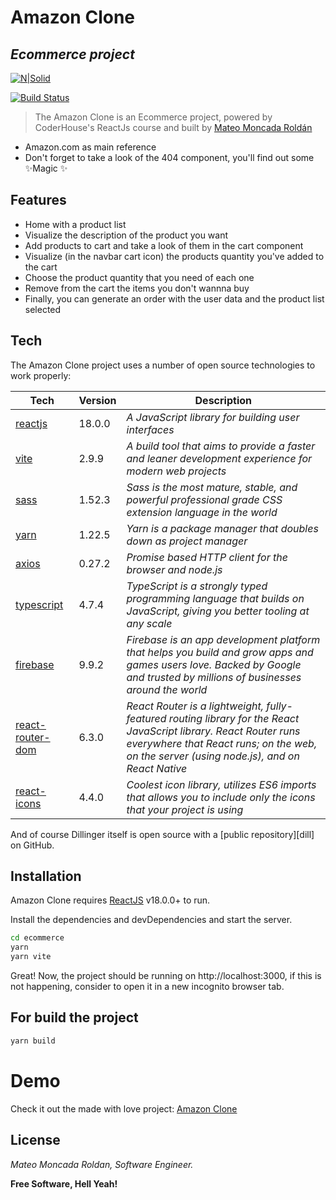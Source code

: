 # Amazon Clone
## _Ecommerce project_

[![N|Solid](https://res.cloudinary.com/hdsqazxtw/image/upload/f_auto/f_auto/v1557348830/coderhouse_avkeo7.svg)](https://www.coderhouse.com.co/)

[![Build Status](https://travis-ci.org/joemccann/dillinger.svg?branch=master)](https://github.com/Matthew-m-r/ecommerce-ft)

>The Amazon Clone is an Ecommerce project, powered by CoderHouse's ReactJs course and built by [Mateo Moncada Roldán][mmr]

- Amazon.com as main reference
- Don't forget to take a look of the 404 component, you'll find out some ✨Magic ✨

## Features

- Home with a product list
- Visualize the description of the product you want
- Add products to cart and take a look of them in the cart component
- Visualize (in the navbar cart icon) the products quantity you've added to the cart
- Choose the product quantity that you need of each one
- Remove from the cart the items you don't wannna buy
- Finally, you can generate an order with the user data and the product list selected 


## Tech

The Amazon Clone project uses a number of open source technologies to work properly:

| Tech | Version | Description |
| ------ | ------ | ------ |
| [reactjs] | 18.0.0 | _A JavaScript library for building user interfaces_
| [vite] | 2.9.9 | _A build tool that aims to provide a faster and leaner development experience for modern web projects_
| [sass] | 1.52.3 | _Sass is the most mature, stable, and powerful professional grade CSS extension language in the world_
| [yarn] | 1.22.5 | _Yarn is a package manager that doubles down as project manager_
| [axios] | 0.27.2 | _Promise based HTTP client for the browser and node.js_
| [typescript] | 4.7.4 | _TypeScript is a strongly typed programming language that builds on JavaScript, giving you better tooling at any scale_
| [firebase] | 9.9.2 | _Firebase is an app development platform that helps you build and grow apps and games users love. Backed by Google and trusted by millions of businesses around the world_
| [react-router-dom] | 6.3.0 | _React Router is a lightweight, fully-featured routing library for the React JavaScript library. React Router runs everywhere that React runs; on the web, on the server (using node.js), and on React Native_
| [react-icons] | 4.4.0 | _Coolest icon library, utilizes ES6 imports that allows you to include only the icons that your project is using_

And of course Dillinger itself is open source with a [public repository][dill]
 on GitHub.

## Installation

Amazon Clone requires [ReactJS] v18.0.0+ to run.

Install the dependencies and devDependencies and start the server.

```sh
cd ecommerce
yarn
yarn vite
```
Great! Now, the project should be running on http://localhost:3000, if this is not happening, consider to open it in a new incognito browser tab.

## For build the project

```sh
yarn build
```

# Demo
Check it out the made with love project: [Amazon Clone]

## License

_Mateo Moncada Roldan, Software Engineer._

**Free Software, Hell Yeah!**

[//]: # (These are reference links used in the body of this note)

   [ReactJS]: <http://reactjs.org>
   [Vite]: <https://vitejs.dev/>
   [SASS]: <https://sass-lang.com/>
   [Yarn]: <https://yarnpkg.com/>
   [Axios]: <https://axios-http.com/docs/intro>
   [typescript]: <https://www.typescriptlang.org/>
   [firebase]: <https://www.typescriptlang.org/>
   [react-router-dom]: <https://yarnpkg.com/package/react-router-dom>
   [react-icons]: <https://react-icons.github.io/react-icons/>
   [Amazon Clone]: <https://62f7e5b16ae19351ccf6e850--bright-parfait-9851e9.netlify.app/>
   [mmr]: <https://github.com/Matthew-m-r/>